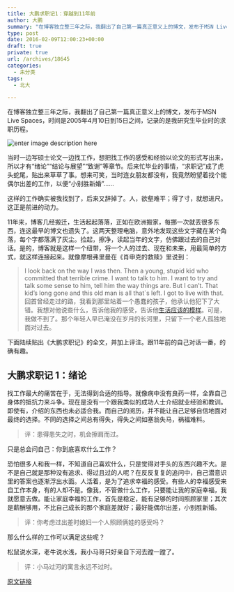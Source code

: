 ```yaml
---
title: 大鹏求职记1：穿越到11年前
author: 大鹏
summary: "在博客独立整三年之际，我翻出了自己第一篇真正意义上的博文，发布于MSN Live Spaces，时间是2005年4月10日到15日之间，记录的是我研究生毕业时的求职历程。"
type: post
date: 2016-02-09T12:00:23+00:00
draft: true
private: true
url: /archives/18645
categories:
  - 未分类
tags:
  - 北大

---
```

在博客独立整三年之际，我翻出了自己第一篇真正意义上的博文，发布于MSN Live Spaces，时间是2005年4月10日到15日之间，记录的是我研究生毕业时的求职历程。

![enter image description here][1]

当时一边写硕士论文一边找工作，想把找工作的感受和经验以论文的形式写出来，所以才有“绪论”“结论与展望”“致谢”等章节。后来忙毕业的事情，“求职记”成了虎头蛇尾，贴出来草草了事。想来可笑，当时连女朋友都没有，我竟然盼望着找个能偶尔出差的工作，以便“小别胜新婚”……

这样的工作确实被我找到了，后来又辞掉了。人，欲壑难平；得了寸，就想进尺。这正是前进的动力。

11年来，博客几经搬迁，生活起起落落，正如在欧洲搬家，每挪一次就丢很多东西，连这最早的博文也遗失了。这两天整理电脑，意外地发现这些文字藏在某个角落，每个字都落满了灰尘。捡起，擦净，读起当年的文字，仿佛跟过去的自己对话。是的，博客就是这样一个纽带，将一个人的过去、现在和未来，用最简单的方式，就这样连接起来。就像摩根弗里曼在《肖申克的救赎》里说到：

> I look back on the way I was then. Then a young, stupid kid who committed that terrible crime. I want to talk to him. I want to try and talk some sense to him, tell him the way things are. But I can&#8217;t. That kid&#8217;s long gone and this old man is all that\`s left. I got to live with that. 回首曾经走过的路，我看到那里站着一个愚蠢的孩子，他承认他犯下了大错。我想对他说些什么，告诉他我的感受，告诉他[生活应该的模样][2]。可是，我做不到了。那个年轻人早已淹没在岁月的长河里，只留下一个老人孤独地面对过去。

下面陆续贴出《大鹏求职记》的全文，并加上评注。跟11年前的自己对话一番，的确有趣。

## 大鹏求职记 1：绪论

找工作最大的痛苦在于，无法得到合适的指导。就像病中没有良药一样，全靠自己身体的抵抗力来斗争。现在是没有一个跟我类似的成功人士介绍就业经验和教训。即使有，介绍的东西也未必适合我。而自己的阅历，并不能让自己足够自信地面对最终的选择。不同的选择之间总有得失，得失之间如塞翁失马，祸福难料。

> 评：患得患失之时，机会擦肩而过。

只是总会问自己：你到底喜欢什么工作？

恐怕很多人和我一样，不知道自己喜欢什么，只是觉得对手头的东西兴趣不大。是不是自己就是那种没有追求、得过且过的人呢？在反反复复的追问中，自己潜意识里的答案也逐渐浮出水面。人活着，是为了追求幸福的感受。有些人的幸福感受来自工作本身，有的人却不是。像我，不管做什么工作，只要能让我的家庭幸福，我就愿意去做。能让家庭幸福的工作，首先是稳定，能有足够的时间照顾家里；其次是薪酬够用，不比自己成长的那个家庭差就好；最好能偶尔出差，小别胜新婚。

> 评：你考虑过出差时媳妇一个人照顾俩娃的感受吗？

那么什么样的工作可以满足这些呢？

松鼠说水深，老牛说水浅，我小马哥只好亲自下河去蹚一蹚了。

> 评：小马过河的寓言永远不过时。

 [1]: http://2.media.collegehumor.cvcdn.com/29/83/f744d7a693679bec4ba1414ddbfcff7b-the-honest-job-interview.jpg
 [2]: http://pzhao.org/archives/17981

[原文链接](http://dapengde.com/archives/18645)


